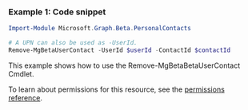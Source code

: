 ### Example 1: Code snippet

```powershellImport-Module Microsoft.Graph.Beta.PersonalContacts

# A UPN can also be used as -UserId.
Remove-MgBetaUserContact -UserId $userId -ContactId $contactId
```
This example shows how to use the Remove-MgBetaBetaUserContact Cmdlet.
To learn about permissions for this resource, see the [permissions reference](/graph/permissions-reference).

